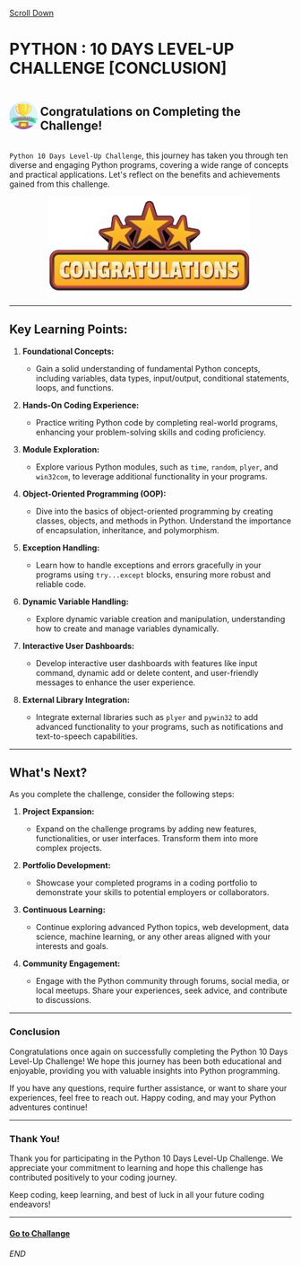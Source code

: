 [Scroll Down](#end)

# PYTHON : 10 DAYS LEVEL-UP CHALLENGE [CONCLUSION]

<div style="display: flex; align-items: center;">
<img src="./img/logo/congo.png" width="50" style="margin-right: 5px"/> 

<h2>Congratulations on Completing the Challenge!</h2>
</div>


`Python 10 Days Level-Up Challenge`, this journey has taken you through ten diverse and engaging Python programs, covering a wide range of concepts and practical applications. Let's reflect on the benefits and achievements gained from this challenge.

<div style="display: flex; justify-content: center;">
<img src="./img/logo/congratulations.png"  style="margin-right: 5px"/> 

</div>


---

<h2>Key Learning Points:</h2>

1. **Foundational Concepts:**
    - Gain a solid understanding of fundamental Python concepts, including variables, data types, input/output, conditional statements, loops, and functions.

2. **Hands-On Coding Experience:**
    - Practice writing Python code by completing real-world programs, enhancing your problem-solving skills and coding proficiency.

3. **Module Exploration:**
    - Explore various Python modules, such as `time`, `random`, `plyer`, and `win32com`, to leverage additional functionality in your programs.

4. **Object-Oriented Programming (OOP):**
    - Dive into the basics of object-oriented programming by creating classes, objects, and methods in Python. Understand the importance of encapsulation, inheritance, and polymorphism.

5. **Exception Handling:**
    - Learn how to handle exceptions and errors gracefully in your programs using `try...except` blocks, ensuring more robust and reliable code.

6. **Dynamic Variable Handling:**
    - Explore dynamic variable creation and manipulation, understanding how to create and manage variables dynamically.

7. **Interactive User Dashboards:**
    - Develop interactive user dashboards with features like input command, dynamic add or delete content, and user-friendly messages to enhance the user experience.

8. **External Library Integration:**
    - Integrate external libraries such as `plyer` and `pywin32` to add advanced functionality to your programs, such as notifications and text-to-speech capabilities.



---

<h2>What's Next?</h2>

As you complete the challenge, consider the following steps:

1. **Project Expansion:**
    - Expand on the challenge programs by adding new features, functionalities, or user interfaces. Transform them into more complex projects.

2. **Portfolio Development:**
    - Showcase your completed programs in a coding portfolio to demonstrate your skills to potential employers or collaborators.

3. **Continuous Learning:**
    - Continue exploring advanced Python topics, web development, data science, machine learning, or any other areas aligned with your interests and goals.

4. **Community Engagement:**
    - Engage with the Python community through forums, social media, or local meetups. Share your experiences, seek advice, and contribute to discussions.

---

### Conclusion

Congratulations once again on successfully completing the Python 10 Days Level-Up Challenge! We hope this journey has been both educational and enjoyable, providing you with valuable insights into Python programming.

If you have any questions, require further assistance, or want to share your experiences, feel free to reach out. Happy coding, and may your Python adventures continue!

---

### Thank You!

Thank you for participating in the Python 10 Days Level-Up Challenge. We appreciate your commitment to learning and hope this challenge has contributed positively to your coding journey.

Keep coding, keep learning, and best of luck in all your future coding endeavors!

---

 #### [Go to Challange](https://github.com/RahulP-Here/Python_Levelup_Challange.git)
###### END
